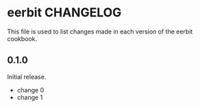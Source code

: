 # eerbit CHANGELOG

This file is used to list changes made in each version of the eerbit cookbook.

## 0.1.0

Initial release.

- change 0
- change 1
